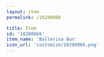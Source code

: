 ```yaml
---
layout: item
permalink: /10200066

title: Item
id: '10200066'
item_name: 'Ballerina Bun'
icon_url: 'customize/10200066.png'
---
```

